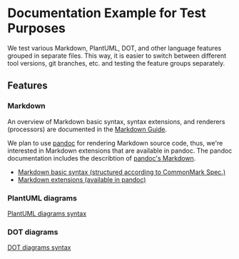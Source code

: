# Documentation Example for Test Purposes

We test various Markdown, PlantUML, DOT, and other language features grouped in separate 
files. This way, it is easier to switch between different tool versions, git branches, 
etc. and testing the feature groups separately.


## Features


### Markdown

An overview of Markdown basic syntax, syntax extensions, and renderers (processors) are documented 
in the [Markdown Guide](https://www.markdownguide.org/).

We plan to use [pandoc](https://pandoc.org) for rendering Markdown source code, thus, we're interested in 
Markdown extensions that are available in pandoc. The pandoc documentation includes 
the describtion of [pandoc's Markdown](https://pandoc.org/MANUAL.html#pandocs-markdown).

* [Markdown basic syntax (structured according to CommonMark Spec.)](Markdown/CommonMark/basic.md)
* [Markdown extensions (available in pandoc)](Markdown/extensions/extensions.md)


### PlantUML diagrams

[PlantUML diagrams syntax](PlantUML/plantuml.md)


### DOT diagrams

[DOT diagrams syntax](DOT/dot.md)

